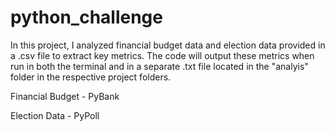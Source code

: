 # python_challenge
In this project, I analyzed financial budget data and election data provided in a .csv file to extract key metrics.
The code will output these metrics when run in both the terminal and in a separate .txt file located in the "analyis" folder in the respective project folders.

Financial Budget - PyBank
  
Election Data - PyPoll
